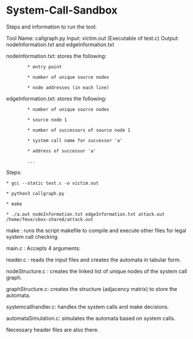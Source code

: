 # System-Call-Sandbox

Steps and information to run the tool:

Tool Name: callgraph.py
Input: victim.out (Executable of test.c)
Output: nodeInformation.txt and edgeInformation.txt

nodeInformation.txt: stores the following:

			* entry point
			
			* number of unique source nodes
			
			* node addresses (in each line)
			

edgeInformation.txt: stores the following:

			* number of unique source nodes
			
			* source node 1
			
			* number of successors of source node 1
			
			* system call name for successor 'a'
			
			* address of successor 'a'
			
			...
			
Steps:

	* gcc --static test.c -o victim.out
	
	* python3 callgraph.py
	
	* make
	
	* ./a.out nodeInformation.txt edgeInformation.txt attack.out /home/fmse/vbox-shared/attack.out
	

make		: runs the script makefile to compile and execute other files for legal system call checking.

main.c		: Accepts 4 arguments: <file containing node info> <file containing edge info> <executable> <path to executable>
	
reader.c	: reads the input files and creates the automata in tabular form.
	
nodeStructure.c : creates the linked list of unique nodes of the system call graph.
	
graphStructure.c: creates the structure (adjacency matrix) to store the automata.
	
systemcallhandler.c: handles the system calls and make decisions.
	
automataSimulation.c: simulates the automata based on system calls.

Necessary header files are also there.
